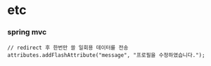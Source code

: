 etc
===
### spring mvc
```
// redirect 후 한번만 쓸 일회용 데이터를 전송
attributes.addFlashAttribute("message", "프로필을 수정하였습니다.");
```
